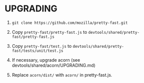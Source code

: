 # UPGRADING

1. `git clone https://github.com/mozilla/pretty-fast.git`

2. Copy `pretty-fast/pretty-fast.js` to `devtools/shared/pretty-fast/pretty-fast.js`

3. Copy `pretty-fast/test.js` to `devtools/shared/pretty-fast/tests/unit/test.js`

4. If necessary, upgrade acorn (see devtools/shared/acorn/UPGRADING.md)

5. Replace `acorn/dist/` with `acorn/` in pretty-fast.js.